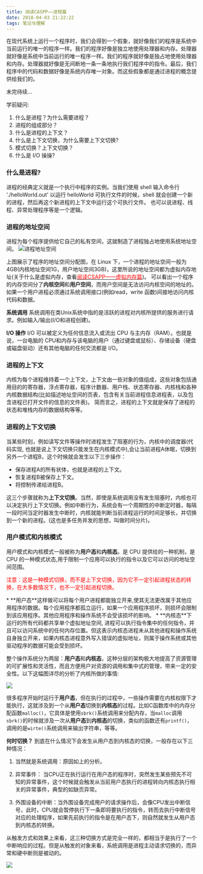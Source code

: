 ```yaml
---
title: 阅读CASPP——进程篇
date: 2018-04-03 21:22:22
tags: 笔记与理解
---
```


在现代系统上运行一个程序时，我们会得到一个假象，就好像我们的程序是系统中当前运行的唯一的程序一样。我们的程序好像是独立地使用处理器和内存。处理器就好像是系统中当前运行的唯一程序一样。我们的程序就好像是独占地使用处理器和内存。处理器就好像是无间断地一条一条地执行我们程序中的指令。最后，我们程序中的代码和数据好像是系统内存唯一对象。而这些假象都是通过进程的概念提供给我们的。

未完待续...

<!-- more -->

学前疑问:
1. 什么是进程？为什么需要进程？
2. 进程的组成部分？
3. 什么是进程的上下文？
4. 什么是上下文切换，为什么需要上下文切换?
5. 模式切换？上下文切换？
6. 什么是 I/O 操操?

### 什么是进程?
进程的经典定义就是一个执行中程序的实例。当我们使用 shell 输入命令行 './helloWorld.out' 以运行 helloWorld 可执行文件的时候，shell 就会创建一个新的进程，然后再这个新进程的上下文中运行这个可执行文件。
也可以说进程、线程、异常处理程序等是一个逻辑。

### 进程的地址空间
进程为每个程序提供给它自己的私有空间，这就制造了进程独占地使用系统地址空间。
![进程地址空间](/images/process-from-csapp/1438747148_9194.png)

上图展示了程序的地址空间分配图，在 Linux 下，一个进程的地址空间一般为4GB(内核地址空间1G，用户地址空间3GB)，这里所说的地址空间都为虚拟内存地址(关于什么是虚拟内存，查看<a href="https://simplecodesky.com/2018/04/03/virtual-memory-from-csapp/"><span style="color:red">阅读CSAPP——虚拟内存篇</span></a>)。
可以看出一个程序的内存空间分了**内核空间**和**用户空间**，而用户空间是无法访问内核空间的地址的。如果一个用户进程必须通过系统调用接口(例如read，write 函数)间接地访问内核代码和数据。

**系统调用**
系统调用在类Unix系统中指的是活跃的进程对内核所提供的服务进行请求。例如输入/输出(I/O和进程创建)。

**I/O 操作**
I/O 可以被定义为任何信息流入或流出 CPU 与主内存（RAM）。也就是说，一台电脑的 CPU和内存与该电脑的用户（通过键盘或鼠标）、存储设备（硬盘或磁盘驱动）还有其他电脑的任何交流都是 I/O。

### 进程的上下文
内核为每个进程维持着一个上下文，上下文由一些对象的值组成，这些对象包括通用目的的寄存器，浮点寄存器，程序计数器、用户栈、状态寄存器、内核栈和各种内核数据结构(比如描述地址空间的页表，包含有关当前进程信息进程表，以及包含进程已打开文件的信息的文件表)。
简而言之，进程的上下文就是保存了进程的状态和堆栈内存的数据结构等等。

### 进程的上下文切换
当某些时刻，例如读写文件等操作时进程发生了阻塞的行为，内核中的调度器(代码实现, 也就是说上下文切换只能发生在内核模式中),会让当前进程A休眠，切换到另外一个进程B，这个时候就会发生以下三步操作：
 * 保存进程A的所有状体，也就是进程的上下文。
 * 恢复进程B被保存上下文。
 * 将控制传递给进程B。

这三个步骤就称为**上下文切换**。当然，即使是系统调用没有发生阻塞时，内核也可以决定执行上下文切换。例如中断行为，系统会有一个周期性的中断定时器，每隔一段时间当定时器发生中断时，内核就能判断当前进程运行的时间足够长，并切换到一个新的进程。(这也是多任务并发的思想，叫做时间分片)。

### 用户模式和内核模式
用户模式和内核模式一般被称为**用户态**和**内核态**。是 CPU 提供给的一种机制，是 CPU 的一种模式状态,用于限制一个应用可以执行的指令以及它可以访问的地址空间范围。
<p><span style= "color:red">注意：这是一种模式切换，而不是上下文切换，因为它不一定引起进程状态的转换，在大多数情况下，也不一定引起进程切换。</span></p>
* **用户态**这样做可以将每个用户进程都能独立开来,使其无法更改属于其他应用程序的数据。每个应用程序都孤立运行，如果一个应用程序损坏，则损坏会限制到该应用程序。其他应用程序和操作系统不会受该损坏的影响。
* **内核态**下运行的所有代码都共享单个虚拟地址空间, 进程可以执行指令集中的任何指令，并且可以访问系统中的任何内存位置。但这表示内核态进程未从其他进程和操作系统自身独立开来，如果内核态进程意外写入错误的虚拟地址，则属于操作系统或其他驱动程序的数据可能会受到损坏。

整个操作系统分为两层：**用户态**和**内核态**，这种分层的架构极大地提高了资源管理的可扩展性和灵活性，而且方便用户对资源的调用和集中式的管理，带来一定的安全性。以下这幅图详尽的分析了内核所做的事情:

![](/images/process-from-csapp/431521-20160523181544475-414696764.jpg)

很多程序开始时运行于**用户态**，但在执行的过程中，一些操作需要在内核权限下才能执行，这就涉及到一个从**用户态**切换到**内核态**的过程。比如C函数库中的内存分配函数`malloc()`，它具体是使用`sbrk()`系统调用来分配内存，当`malloc`调用`sbrk()`的时候就涉及一次从**用户态**到**内核态**的切换，类似的函数还有`printf()`，调用的是`wirte()`系统调用来输出字符串，等等。

**何时切换？**
到底在什么情况下会发生从用户态到内核态的切换，一般存在以下三种情况：

1. 当然就是系统调用：原因如上的分析。

2. 异常事件： 当CPU正在执行运行在用户态的程序时，突然发生某些预先不可知的异常事件，这个时候就会触发从当前用户态执行的进程转向内核态执行相关的异常事件，典型的如缺页异常。

3. 外围设备的中断：当外围设备完成用户的请求操作后，会像CPU发出中断信号，此时，CPU就会暂停执行下一条即将要执行的指令，转而去执行中断信号对应的处理程序，如果先前执行的指令是在用户态下，则自然就发生从用户态到内核态的转换。

从触发方式和效果上来看，这三种切换方式是完全一样的，都相当于是执行了一个中断响应的过程。但是从触发的对象来看，系统调用是进程主动请求切换的，而异常和硬中断则是被动的。

![](/images/process-from-csapp/1522851295053.jpg)

